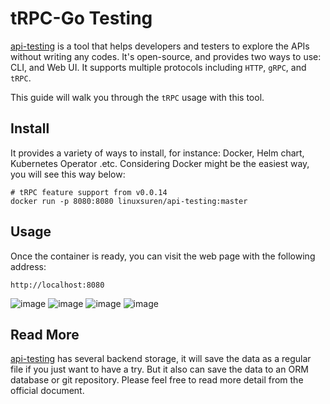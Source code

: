 # tRPC-Go Testing
[api-testing](https://github.com/LinuxSuRen/api-testing) is a tool that helps developers and testers to explore the APIs without writing any codes. It's open-source, and provides two ways to use: CLI, and Web UI. It supports multiple protocols including `HTTP`, `gRPC`, and `tRPC`.

This guide will walk you through the `tRPC` usage with this tool.

## Install
It provides a variety  of ways to install, for instance: Docker, Helm chart, Kubernetes Operator .etc. Considering Docker might be the easiest way, you will see this way below:

```shell
# tRPC feature support from v0.0.14
docker run -p 8080:8080 linuxsuren/api-testing:master
```

## Usage
Once the container is ready, you can visit the web page with the following address:

`http://localhost:8080`

![image](https://github.com/trpc-group/trpc-go/assets/1450685/fa9c66fc-ec5b-4a70-9466-f6d923aac229)
![image](https://github.com/trpc-group/trpc-go/assets/1450685/03347a59-51a4-43ed-aa44-7b0dec340b90)
![image](https://github.com/trpc-group/trpc-go/assets/1450685/12d1c7b0-bffd-4a48-adc4-5ed4a156afef)
![image](https://github.com/trpc-group/trpc-go/assets/1450685/0c264a5e-dec0-400a-a420-55af79dbedbd)

## Read More
[api-testing](https://github.com/linuxsuren/api-testing) has several backend storage, it will save the data as a regular file if you just want to have a try. But it also can save the data to an ORM database or git repository. Please feel free to read more detail from the official document.
